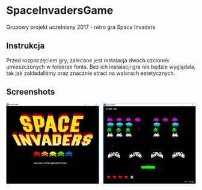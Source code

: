 # SpaceInvadersGame
Grupowy projekt uczelniany 2017 - retro gra Space Invaders

## Instrukcja
Przed rozpoczęciem gry, zalecane jest instalacja dwóch czcionek umieszczonych w folderze fonts. Bez ich instalacji gra nie będzie wyglądała, tak jak zakładaliśmy oraz znacznie straci na walorach estetycznych.

## Screenshots
![screen3](/screenshots/screen3.PNG)
